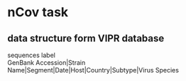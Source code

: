 # nCov task

## data structure form VIPR database

sequences label  
GenBank Accession|Strain Name|Segment|Date|Host|Country|Subtype|Virus Species

